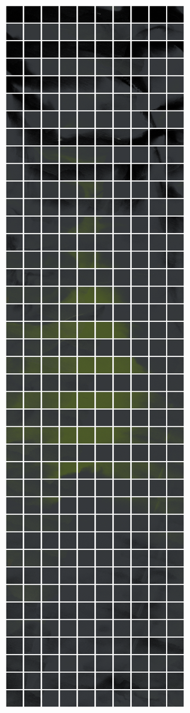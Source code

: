 <html>
<div>
<img src="https://github.com/HakkaTjakka/NL_TILE_MAP/blob/main/18/625/-1071/r.6250.-10710.png" height="44" width="44">
<img src="https://github.com/HakkaTjakka/NL_TILE_MAP/blob/main/18/625/-1071/r.6251.-10710.png" height="44" width="44">
<img src="https://github.com/HakkaTjakka/NL_TILE_MAP/blob/main/18/625/-1071/r.6252.-10710.png" height="44" width="44">
<img src="https://github.com/HakkaTjakka/NL_TILE_MAP/blob/main/18/625/-1071/r.6253.-10710.png" height="44" width="44">
<img src="https://github.com/HakkaTjakka/NL_TILE_MAP/blob/main/18/625/-1071/r.6254.-10710.png" height="44" width="44">
<img src="https://github.com/HakkaTjakka/NL_TILE_MAP/blob/main/18/625/-1071/r.6255.-10710.png" height="44" width="44">
<img src="https://github.com/HakkaTjakka/NL_TILE_MAP/blob/main/18/625/-1071/r.6256.-10710.png" height="44" width="44">
<img src="https://github.com/HakkaTjakka/NL_TILE_MAP/blob/main/18/625/-1071/r.6257.-10710.png" height="44" width="44">
<img src="https://github.com/HakkaTjakka/NL_TILE_MAP/blob/main/18/625/-1071/r.6258.-10710.png" height="44" width="44">
<img src="https://github.com/HakkaTjakka/NL_TILE_MAP/blob/main/18/625/-1071/r.6259.-10710.png" height="44" width="44">
<img src="https://github.com/HakkaTjakka/NL_TILE_MAP/blob/main/18/626/-1071/r.6260.-10710.png" height="44" width="44">
<img src="https://github.com/HakkaTjakka/NL_TILE_MAP/blob/main/18/626/-1071/r.6261.-10710.png" height="44" width="44">
<img src="https://github.com/HakkaTjakka/NL_TILE_MAP/blob/main/18/626/-1071/r.6262.-10710.png" height="44" width="44">
<img src="https://github.com/HakkaTjakka/NL_TILE_MAP/blob/main/18/626/-1071/r.6263.-10710.png" height="44" width="44">
<img src="https://github.com/HakkaTjakka/NL_TILE_MAP/blob/main/18/626/-1071/r.6264.-10710.png" height="44" width="44">
<img src="https://github.com/HakkaTjakka/NL_TILE_MAP/blob/main/18/626/-1071/r.6265.-10710.png" height="44" width="44">
<img src="https://github.com/HakkaTjakka/NL_TILE_MAP/blob/main/18/626/-1071/r.6266.-10710.png" height="44" width="44">
<img src="https://github.com/HakkaTjakka/NL_TILE_MAP/blob/main/18/626/-1071/r.6267.-10710.png" height="44" width="44">
<img src="https://github.com/HakkaTjakka/NL_TILE_MAP/blob/main/18/626/-1071/r.6268.-10710.png" height="44" width="44">
<img src="https://github.com/HakkaTjakka/NL_TILE_MAP/blob/main/18/626/-1071/r.6269.-10710.png" height="44" width="44">
<br>
<img src="https://github.com/HakkaTjakka/NL_TILE_MAP/blob/main/18/625/-1071/r.6250.-10709.png" height="44" width="44">
<img src="https://github.com/HakkaTjakka/NL_TILE_MAP/blob/main/18/625/-1071/r.6251.-10709.png" height="44" width="44">
<img src="https://github.com/HakkaTjakka/NL_TILE_MAP/blob/main/18/625/-1071/r.6252.-10709.png" height="44" width="44">
<img src="https://github.com/HakkaTjakka/NL_TILE_MAP/blob/main/18/625/-1071/r.6253.-10709.png" height="44" width="44">
<img src="https://github.com/HakkaTjakka/NL_TILE_MAP/blob/main/18/625/-1071/r.6254.-10709.png" height="44" width="44">
<img src="https://github.com/HakkaTjakka/NL_TILE_MAP/blob/main/18/625/-1071/r.6255.-10709.png" height="44" width="44">
<img src="https://github.com/HakkaTjakka/NL_TILE_MAP/blob/main/18/625/-1071/r.6256.-10709.png" height="44" width="44">
<img src="https://github.com/HakkaTjakka/NL_TILE_MAP/blob/main/18/625/-1071/r.6257.-10709.png" height="44" width="44">
<img src="https://github.com/HakkaTjakka/NL_TILE_MAP/blob/main/18/625/-1071/r.6258.-10709.png" height="44" width="44">
<img src="https://github.com/HakkaTjakka/NL_TILE_MAP/blob/main/18/625/-1071/r.6259.-10709.png" height="44" width="44">
<img src="https://github.com/HakkaTjakka/NL_TILE_MAP/blob/main/18/626/-1071/r.6260.-10709.png" height="44" width="44">
<img src="https://github.com/HakkaTjakka/NL_TILE_MAP/blob/main/18/626/-1071/r.6261.-10709.png" height="44" width="44">
<img src="https://github.com/HakkaTjakka/NL_TILE_MAP/blob/main/18/626/-1071/r.6262.-10709.png" height="44" width="44">
<img src="https://github.com/HakkaTjakka/NL_TILE_MAP/blob/main/18/626/-1071/r.6263.-10709.png" height="44" width="44">
<img src="https://github.com/HakkaTjakka/NL_TILE_MAP/blob/main/18/626/-1071/r.6264.-10709.png" height="44" width="44">
<img src="https://github.com/HakkaTjakka/NL_TILE_MAP/blob/main/18/626/-1071/r.6265.-10709.png" height="44" width="44">
<img src="https://github.com/HakkaTjakka/NL_TILE_MAP/blob/main/18/626/-1071/r.6266.-10709.png" height="44" width="44">
<img src="https://github.com/HakkaTjakka/NL_TILE_MAP/blob/main/18/626/-1071/r.6267.-10709.png" height="44" width="44">
<img src="https://github.com/HakkaTjakka/NL_TILE_MAP/blob/main/18/626/-1071/r.6268.-10709.png" height="44" width="44">
<img src="https://github.com/HakkaTjakka/NL_TILE_MAP/blob/main/18/626/-1071/r.6269.-10709.png" height="44" width="44">
<br>
<img src="https://github.com/HakkaTjakka/NL_TILE_MAP/blob/main/18/625/-1071/r.6250.-10708.png" height="44" width="44">
<img src="https://github.com/HakkaTjakka/NL_TILE_MAP/blob/main/18/625/-1071/r.6251.-10708.png" height="44" width="44">
<img src="https://github.com/HakkaTjakka/NL_TILE_MAP/blob/main/18/625/-1071/r.6252.-10708.png" height="44" width="44">
<img src="https://github.com/HakkaTjakka/NL_TILE_MAP/blob/main/18/625/-1071/r.6253.-10708.png" height="44" width="44">
<img src="https://github.com/HakkaTjakka/NL_TILE_MAP/blob/main/18/625/-1071/r.6254.-10708.png" height="44" width="44">
<img src="https://github.com/HakkaTjakka/NL_TILE_MAP/blob/main/18/625/-1071/r.6255.-10708.png" height="44" width="44">
<img src="https://github.com/HakkaTjakka/NL_TILE_MAP/blob/main/18/625/-1071/r.6256.-10708.png" height="44" width="44">
<img src="https://github.com/HakkaTjakka/NL_TILE_MAP/blob/main/18/625/-1071/r.6257.-10708.png" height="44" width="44">
<img src="https://github.com/HakkaTjakka/NL_TILE_MAP/blob/main/18/625/-1071/r.6258.-10708.png" height="44" width="44">
<img src="https://github.com/HakkaTjakka/NL_TILE_MAP/blob/main/18/625/-1071/r.6259.-10708.png" height="44" width="44">
<img src="https://github.com/HakkaTjakka/NL_TILE_MAP/blob/main/18/626/-1071/r.6260.-10708.png" height="44" width="44">
<img src="https://github.com/HakkaTjakka/NL_TILE_MAP/blob/main/18/626/-1071/r.6261.-10708.png" height="44" width="44">
<img src="https://github.com/HakkaTjakka/NL_TILE_MAP/blob/main/18/626/-1071/r.6262.-10708.png" height="44" width="44">
<img src="https://github.com/HakkaTjakka/NL_TILE_MAP/blob/main/18/626/-1071/r.6263.-10708.png" height="44" width="44">
<img src="https://github.com/HakkaTjakka/NL_TILE_MAP/blob/main/18/626/-1071/r.6264.-10708.png" height="44" width="44">
<img src="https://github.com/HakkaTjakka/NL_TILE_MAP/blob/main/18/626/-1071/r.6265.-10708.png" height="44" width="44">
<img src="https://github.com/HakkaTjakka/NL_TILE_MAP/blob/main/18/626/-1071/r.6266.-10708.png" height="44" width="44">
<img src="https://github.com/HakkaTjakka/NL_TILE_MAP/blob/main/18/626/-1071/r.6267.-10708.png" height="44" width="44">
<img src="https://github.com/HakkaTjakka/NL_TILE_MAP/blob/main/18/626/-1071/r.6268.-10708.png" height="44" width="44">
<img src="https://github.com/HakkaTjakka/NL_TILE_MAP/blob/main/18/626/-1071/r.6269.-10708.png" height="44" width="44">
<br>
<img src="https://github.com/HakkaTjakka/NL_TILE_MAP/blob/main/18/625/-1071/r.6250.-10707.png" height="44" width="44">
<img src="https://github.com/HakkaTjakka/NL_TILE_MAP/blob/main/18/625/-1071/r.6251.-10707.png" height="44" width="44">
<img src="https://github.com/HakkaTjakka/NL_TILE_MAP/blob/main/18/625/-1071/r.6252.-10707.png" height="44" width="44">
<img src="https://github.com/HakkaTjakka/NL_TILE_MAP/blob/main/18/625/-1071/r.6253.-10707.png" height="44" width="44">
<img src="https://github.com/HakkaTjakka/NL_TILE_MAP/blob/main/18/625/-1071/r.6254.-10707.png" height="44" width="44">
<img src="https://github.com/HakkaTjakka/NL_TILE_MAP/blob/main/18/625/-1071/r.6255.-10707.png" height="44" width="44">
<img src="https://github.com/HakkaTjakka/NL_TILE_MAP/blob/main/18/625/-1071/r.6256.-10707.png" height="44" width="44">
<img src="https://github.com/HakkaTjakka/NL_TILE_MAP/blob/main/18/625/-1071/r.6257.-10707.png" height="44" width="44">
<img src="https://github.com/HakkaTjakka/NL_TILE_MAP/blob/main/18/625/-1071/r.6258.-10707.png" height="44" width="44">
<img src="https://github.com/HakkaTjakka/NL_TILE_MAP/blob/main/18/625/-1071/r.6259.-10707.png" height="44" width="44">
<img src="https://github.com/HakkaTjakka/NL_TILE_MAP/blob/main/18/626/-1071/r.6260.-10707.png" height="44" width="44">
<img src="https://github.com/HakkaTjakka/NL_TILE_MAP/blob/main/18/626/-1071/r.6261.-10707.png" height="44" width="44">
<img src="https://github.com/HakkaTjakka/NL_TILE_MAP/blob/main/18/626/-1071/r.6262.-10707.png" height="44" width="44">
<img src="https://github.com/HakkaTjakka/NL_TILE_MAP/blob/main/18/626/-1071/r.6263.-10707.png" height="44" width="44">
<img src="https://github.com/HakkaTjakka/NL_TILE_MAP/blob/main/18/626/-1071/r.6264.-10707.png" height="44" width="44">
<img src="https://github.com/HakkaTjakka/NL_TILE_MAP/blob/main/18/626/-1071/r.6265.-10707.png" height="44" width="44">
<img src="https://github.com/HakkaTjakka/NL_TILE_MAP/blob/main/18/626/-1071/r.6266.-10707.png" height="44" width="44">
<img src="https://github.com/HakkaTjakka/NL_TILE_MAP/blob/main/18/626/-1071/r.6267.-10707.png" height="44" width="44">
<img src="https://github.com/HakkaTjakka/NL_TILE_MAP/blob/main/18/626/-1071/r.6268.-10707.png" height="44" width="44">
<img src="https://github.com/HakkaTjakka/NL_TILE_MAP/blob/main/18/626/-1071/r.6269.-10707.png" height="44" width="44">
<br>
<img src="https://github.com/HakkaTjakka/NL_TILE_MAP/blob/main/18/625/-1071/r.6250.-10706.png" height="44" width="44">
<img src="https://github.com/HakkaTjakka/NL_TILE_MAP/blob/main/18/625/-1071/r.6251.-10706.png" height="44" width="44">
<img src="https://github.com/HakkaTjakka/NL_TILE_MAP/blob/main/18/625/-1071/r.6252.-10706.png" height="44" width="44">
<img src="https://github.com/HakkaTjakka/NL_TILE_MAP/blob/main/18/625/-1071/r.6253.-10706.png" height="44" width="44">
<img src="https://github.com/HakkaTjakka/NL_TILE_MAP/blob/main/18/625/-1071/r.6254.-10706.png" height="44" width="44">
<img src="https://github.com/HakkaTjakka/NL_TILE_MAP/blob/main/18/625/-1071/r.6255.-10706.png" height="44" width="44">
<img src="https://github.com/HakkaTjakka/NL_TILE_MAP/blob/main/18/625/-1071/r.6256.-10706.png" height="44" width="44">
<img src="https://github.com/HakkaTjakka/NL_TILE_MAP/blob/main/18/625/-1071/r.6257.-10706.png" height="44" width="44">
<img src="https://github.com/HakkaTjakka/NL_TILE_MAP/blob/main/18/625/-1071/r.6258.-10706.png" height="44" width="44">
<img src="https://github.com/HakkaTjakka/NL_TILE_MAP/blob/main/18/625/-1071/r.6259.-10706.png" height="44" width="44">
<img src="https://github.com/HakkaTjakka/NL_TILE_MAP/blob/main/18/626/-1071/r.6260.-10706.png" height="44" width="44">
<img src="https://github.com/HakkaTjakka/NL_TILE_MAP/blob/main/18/626/-1071/r.6261.-10706.png" height="44" width="44">
<img src="https://github.com/HakkaTjakka/NL_TILE_MAP/blob/main/18/626/-1071/r.6262.-10706.png" height="44" width="44">
<img src="https://github.com/HakkaTjakka/NL_TILE_MAP/blob/main/18/626/-1071/r.6263.-10706.png" height="44" width="44">
<img src="https://github.com/HakkaTjakka/NL_TILE_MAP/blob/main/18/626/-1071/r.6264.-10706.png" height="44" width="44">
<img src="https://github.com/HakkaTjakka/NL_TILE_MAP/blob/main/18/626/-1071/r.6265.-10706.png" height="44" width="44">
<img src="https://github.com/HakkaTjakka/NL_TILE_MAP/blob/main/18/626/-1071/r.6266.-10706.png" height="44" width="44">
<img src="https://github.com/HakkaTjakka/NL_TILE_MAP/blob/main/18/626/-1071/r.6267.-10706.png" height="44" width="44">
<img src="https://github.com/HakkaTjakka/NL_TILE_MAP/blob/main/18/626/-1071/r.6268.-10706.png" height="44" width="44">
<img src="https://github.com/HakkaTjakka/NL_TILE_MAP/blob/main/18/626/-1071/r.6269.-10706.png" height="44" width="44">
<br>
<img src="https://github.com/HakkaTjakka/NL_TILE_MAP/blob/main/18/625/-1071/r.6250.-10705.png" height="44" width="44">
<img src="https://github.com/HakkaTjakka/NL_TILE_MAP/blob/main/18/625/-1071/r.6251.-10705.png" height="44" width="44">
<img src="https://github.com/HakkaTjakka/NL_TILE_MAP/blob/main/18/625/-1071/r.6252.-10705.png" height="44" width="44">
<img src="https://github.com/HakkaTjakka/NL_TILE_MAP/blob/main/18/625/-1071/r.6253.-10705.png" height="44" width="44">
<img src="https://github.com/HakkaTjakka/NL_TILE_MAP/blob/main/18/625/-1071/r.6254.-10705.png" height="44" width="44">
<img src="https://github.com/HakkaTjakka/NL_TILE_MAP/blob/main/18/625/-1071/r.6255.-10705.png" height="44" width="44">
<img src="https://github.com/HakkaTjakka/NL_TILE_MAP/blob/main/18/625/-1071/r.6256.-10705.png" height="44" width="44">
<img src="https://github.com/HakkaTjakka/NL_TILE_MAP/blob/main/18/625/-1071/r.6257.-10705.png" height="44" width="44">
<img src="https://github.com/HakkaTjakka/NL_TILE_MAP/blob/main/18/625/-1071/r.6258.-10705.png" height="44" width="44">
<img src="https://github.com/HakkaTjakka/NL_TILE_MAP/blob/main/18/625/-1071/r.6259.-10705.png" height="44" width="44">
<img src="https://github.com/HakkaTjakka/NL_TILE_MAP/blob/main/18/626/-1071/r.6260.-10705.png" height="44" width="44">
<img src="https://github.com/HakkaTjakka/NL_TILE_MAP/blob/main/18/626/-1071/r.6261.-10705.png" height="44" width="44">
<img src="https://github.com/HakkaTjakka/NL_TILE_MAP/blob/main/18/626/-1071/r.6262.-10705.png" height="44" width="44">
<img src="https://github.com/HakkaTjakka/NL_TILE_MAP/blob/main/18/626/-1071/r.6263.-10705.png" height="44" width="44">
<img src="https://github.com/HakkaTjakka/NL_TILE_MAP/blob/main/18/626/-1071/r.6264.-10705.png" height="44" width="44">
<img src="https://github.com/HakkaTjakka/NL_TILE_MAP/blob/main/18/626/-1071/r.6265.-10705.png" height="44" width="44">
<img src="https://github.com/HakkaTjakka/NL_TILE_MAP/blob/main/18/626/-1071/r.6266.-10705.png" height="44" width="44">
<img src="https://github.com/HakkaTjakka/NL_TILE_MAP/blob/main/18/626/-1071/r.6267.-10705.png" height="44" width="44">
<img src="https://github.com/HakkaTjakka/NL_TILE_MAP/blob/main/18/626/-1071/r.6268.-10705.png" height="44" width="44">
<img src="https://github.com/HakkaTjakka/NL_TILE_MAP/blob/main/18/626/-1071/r.6269.-10705.png" height="44" width="44">
<br>
<img src="https://github.com/HakkaTjakka/NL_TILE_MAP/blob/main/18/625/-1071/r.6250.-10704.png" height="44" width="44">
<img src="https://github.com/HakkaTjakka/NL_TILE_MAP/blob/main/18/625/-1071/r.6251.-10704.png" height="44" width="44">
<img src="https://github.com/HakkaTjakka/NL_TILE_MAP/blob/main/18/625/-1071/r.6252.-10704.png" height="44" width="44">
<img src="https://github.com/HakkaTjakka/NL_TILE_MAP/blob/main/18/625/-1071/r.6253.-10704.png" height="44" width="44">
<img src="https://github.com/HakkaTjakka/NL_TILE_MAP/blob/main/18/625/-1071/r.6254.-10704.png" height="44" width="44">
<img src="https://github.com/HakkaTjakka/NL_TILE_MAP/blob/main/18/625/-1071/r.6255.-10704.png" height="44" width="44">
<img src="https://github.com/HakkaTjakka/NL_TILE_MAP/blob/main/18/625/-1071/r.6256.-10704.png" height="44" width="44">
<img src="https://github.com/HakkaTjakka/NL_TILE_MAP/blob/main/18/625/-1071/r.6257.-10704.png" height="44" width="44">
<img src="https://github.com/HakkaTjakka/NL_TILE_MAP/blob/main/18/625/-1071/r.6258.-10704.png" height="44" width="44">
<img src="https://github.com/HakkaTjakka/NL_TILE_MAP/blob/main/18/625/-1071/r.6259.-10704.png" height="44" width="44">
<img src="https://github.com/HakkaTjakka/NL_TILE_MAP/blob/main/18/626/-1071/r.6260.-10704.png" height="44" width="44">
<img src="https://github.com/HakkaTjakka/NL_TILE_MAP/blob/main/18/626/-1071/r.6261.-10704.png" height="44" width="44">
<img src="https://github.com/HakkaTjakka/NL_TILE_MAP/blob/main/18/626/-1071/r.6262.-10704.png" height="44" width="44">
<img src="https://github.com/HakkaTjakka/NL_TILE_MAP/blob/main/18/626/-1071/r.6263.-10704.png" height="44" width="44">
<img src="https://github.com/HakkaTjakka/NL_TILE_MAP/blob/main/18/626/-1071/r.6264.-10704.png" height="44" width="44">
<img src="https://github.com/HakkaTjakka/NL_TILE_MAP/blob/main/18/626/-1071/r.6265.-10704.png" height="44" width="44">
<img src="https://github.com/HakkaTjakka/NL_TILE_MAP/blob/main/18/626/-1071/r.6266.-10704.png" height="44" width="44">
<img src="https://github.com/HakkaTjakka/NL_TILE_MAP/blob/main/18/626/-1071/r.6267.-10704.png" height="44" width="44">
<img src="https://github.com/HakkaTjakka/NL_TILE_MAP/blob/main/18/626/-1071/r.6268.-10704.png" height="44" width="44">
<img src="https://github.com/HakkaTjakka/NL_TILE_MAP/blob/main/18/626/-1071/r.6269.-10704.png" height="44" width="44">
<br>
<img src="https://github.com/HakkaTjakka/NL_TILE_MAP/blob/main/18/625/-1071/r.6250.-10703.png" height="44" width="44">
<img src="https://github.com/HakkaTjakka/NL_TILE_MAP/blob/main/18/625/-1071/r.6251.-10703.png" height="44" width="44">
<img src="https://github.com/HakkaTjakka/NL_TILE_MAP/blob/main/18/625/-1071/r.6252.-10703.png" height="44" width="44">
<img src="https://github.com/HakkaTjakka/NL_TILE_MAP/blob/main/18/625/-1071/r.6253.-10703.png" height="44" width="44">
<img src="https://github.com/HakkaTjakka/NL_TILE_MAP/blob/main/18/625/-1071/r.6254.-10703.png" height="44" width="44">
<img src="https://github.com/HakkaTjakka/NL_TILE_MAP/blob/main/18/625/-1071/r.6255.-10703.png" height="44" width="44">
<img src="https://github.com/HakkaTjakka/NL_TILE_MAP/blob/main/18/625/-1071/r.6256.-10703.png" height="44" width="44">
<img src="https://github.com/HakkaTjakka/NL_TILE_MAP/blob/main/18/625/-1071/r.6257.-10703.png" height="44" width="44">
<img src="https://github.com/HakkaTjakka/NL_TILE_MAP/blob/main/18/625/-1071/r.6258.-10703.png" height="44" width="44">
<img src="https://github.com/HakkaTjakka/NL_TILE_MAP/blob/main/18/625/-1071/r.6259.-10703.png" height="44" width="44">
<img src="https://github.com/HakkaTjakka/NL_TILE_MAP/blob/main/18/626/-1071/r.6260.-10703.png" height="44" width="44">
<img src="https://github.com/HakkaTjakka/NL_TILE_MAP/blob/main/18/626/-1071/r.6261.-10703.png" height="44" width="44">
<img src="https://github.com/HakkaTjakka/NL_TILE_MAP/blob/main/18/626/-1071/r.6262.-10703.png" height="44" width="44">
<img src="https://github.com/HakkaTjakka/NL_TILE_MAP/blob/main/18/626/-1071/r.6263.-10703.png" height="44" width="44">
<img src="https://github.com/HakkaTjakka/NL_TILE_MAP/blob/main/18/626/-1071/r.6264.-10703.png" height="44" width="44">
<img src="https://github.com/HakkaTjakka/NL_TILE_MAP/blob/main/18/626/-1071/r.6265.-10703.png" height="44" width="44">
<img src="https://github.com/HakkaTjakka/NL_TILE_MAP/blob/main/18/626/-1071/r.6266.-10703.png" height="44" width="44">
<img src="https://github.com/HakkaTjakka/NL_TILE_MAP/blob/main/18/626/-1071/r.6267.-10703.png" height="44" width="44">
<img src="https://github.com/HakkaTjakka/NL_TILE_MAP/blob/main/18/626/-1071/r.6268.-10703.png" height="44" width="44">
<img src="https://github.com/HakkaTjakka/NL_TILE_MAP/blob/main/18/626/-1071/r.6269.-10703.png" height="44" width="44">
<br>
<img src="https://github.com/HakkaTjakka/NL_TILE_MAP/blob/main/18/625/-1071/r.6250.-10702.png" height="44" width="44">
<img src="https://github.com/HakkaTjakka/NL_TILE_MAP/blob/main/18/625/-1071/r.6251.-10702.png" height="44" width="44">
<img src="https://github.com/HakkaTjakka/NL_TILE_MAP/blob/main/18/625/-1071/r.6252.-10702.png" height="44" width="44">
<img src="https://github.com/HakkaTjakka/NL_TILE_MAP/blob/main/18/625/-1071/r.6253.-10702.png" height="44" width="44">
<img src="https://github.com/HakkaTjakka/NL_TILE_MAP/blob/main/18/625/-1071/r.6254.-10702.png" height="44" width="44">
<img src="https://github.com/HakkaTjakka/NL_TILE_MAP/blob/main/18/625/-1071/r.6255.-10702.png" height="44" width="44">
<img src="https://github.com/HakkaTjakka/NL_TILE_MAP/blob/main/18/625/-1071/r.6256.-10702.png" height="44" width="44">
<img src="https://github.com/HakkaTjakka/NL_TILE_MAP/blob/main/18/625/-1071/r.6257.-10702.png" height="44" width="44">
<img src="https://github.com/HakkaTjakka/NL_TILE_MAP/blob/main/18/625/-1071/r.6258.-10702.png" height="44" width="44">
<img src="https://github.com/HakkaTjakka/NL_TILE_MAP/blob/main/18/625/-1071/r.6259.-10702.png" height="44" width="44">
<img src="https://github.com/HakkaTjakka/NL_TILE_MAP/blob/main/18/626/-1071/r.6260.-10702.png" height="44" width="44">
<img src="https://github.com/HakkaTjakka/NL_TILE_MAP/blob/main/18/626/-1071/r.6261.-10702.png" height="44" width="44">
<img src="https://github.com/HakkaTjakka/NL_TILE_MAP/blob/main/18/626/-1071/r.6262.-10702.png" height="44" width="44">
<img src="https://github.com/HakkaTjakka/NL_TILE_MAP/blob/main/18/626/-1071/r.6263.-10702.png" height="44" width="44">
<img src="https://github.com/HakkaTjakka/NL_TILE_MAP/blob/main/18/626/-1071/r.6264.-10702.png" height="44" width="44">
<img src="https://github.com/HakkaTjakka/NL_TILE_MAP/blob/main/18/626/-1071/r.6265.-10702.png" height="44" width="44">
<img src="https://github.com/HakkaTjakka/NL_TILE_MAP/blob/main/18/626/-1071/r.6266.-10702.png" height="44" width="44">
<img src="https://github.com/HakkaTjakka/NL_TILE_MAP/blob/main/18/626/-1071/r.6267.-10702.png" height="44" width="44">
<img src="https://github.com/HakkaTjakka/NL_TILE_MAP/blob/main/18/626/-1071/r.6268.-10702.png" height="44" width="44">
<img src="https://github.com/HakkaTjakka/NL_TILE_MAP/blob/main/18/626/-1071/r.6269.-10702.png" height="44" width="44">
<br>
<img src="https://github.com/HakkaTjakka/NL_TILE_MAP/blob/main/18/625/-1071/r.6250.-10701.png" height="44" width="44">
<img src="https://github.com/HakkaTjakka/NL_TILE_MAP/blob/main/18/625/-1071/r.6251.-10701.png" height="44" width="44">
<img src="https://github.com/HakkaTjakka/NL_TILE_MAP/blob/main/18/625/-1071/r.6252.-10701.png" height="44" width="44">
<img src="https://github.com/HakkaTjakka/NL_TILE_MAP/blob/main/18/625/-1071/r.6253.-10701.png" height="44" width="44">
<img src="https://github.com/HakkaTjakka/NL_TILE_MAP/blob/main/18/625/-1071/r.6254.-10701.png" height="44" width="44">
<img src="https://github.com/HakkaTjakka/NL_TILE_MAP/blob/main/18/625/-1071/r.6255.-10701.png" height="44" width="44">
<img src="https://github.com/HakkaTjakka/NL_TILE_MAP/blob/main/18/625/-1071/r.6256.-10701.png" height="44" width="44">
<img src="https://github.com/HakkaTjakka/NL_TILE_MAP/blob/main/18/625/-1071/r.6257.-10701.png" height="44" width="44">
<img src="https://github.com/HakkaTjakka/NL_TILE_MAP/blob/main/18/625/-1071/r.6258.-10701.png" height="44" width="44">
<img src="https://github.com/HakkaTjakka/NL_TILE_MAP/blob/main/18/625/-1071/r.6259.-10701.png" height="44" width="44">
<img src="https://github.com/HakkaTjakka/NL_TILE_MAP/blob/main/18/626/-1071/r.6260.-10701.png" height="44" width="44">
<img src="https://github.com/HakkaTjakka/NL_TILE_MAP/blob/main/18/626/-1071/r.6261.-10701.png" height="44" width="44">
<img src="https://github.com/HakkaTjakka/NL_TILE_MAP/blob/main/18/626/-1071/r.6262.-10701.png" height="44" width="44">
<img src="https://github.com/HakkaTjakka/NL_TILE_MAP/blob/main/18/626/-1071/r.6263.-10701.png" height="44" width="44">
<img src="https://github.com/HakkaTjakka/NL_TILE_MAP/blob/main/18/626/-1071/r.6264.-10701.png" height="44" width="44">
<img src="https://github.com/HakkaTjakka/NL_TILE_MAP/blob/main/18/626/-1071/r.6265.-10701.png" height="44" width="44">
<img src="https://github.com/HakkaTjakka/NL_TILE_MAP/blob/main/18/626/-1071/r.6266.-10701.png" height="44" width="44">
<img src="https://github.com/HakkaTjakka/NL_TILE_MAP/blob/main/18/626/-1071/r.6267.-10701.png" height="44" width="44">
<img src="https://github.com/HakkaTjakka/NL_TILE_MAP/blob/main/18/626/-1071/r.6268.-10701.png" height="44" width="44">
<img src="https://github.com/HakkaTjakka/NL_TILE_MAP/blob/main/18/626/-1071/r.6269.-10701.png" height="44" width="44">
<br>
<img src="https://github.com/HakkaTjakka/NL_TILE_MAP/blob/main/18/625/-1070/r.6250.-10700.png" height="44" width="44">
<img src="https://github.com/HakkaTjakka/NL_TILE_MAP/blob/main/18/625/-1070/r.6251.-10700.png" height="44" width="44">
<img src="https://github.com/HakkaTjakka/NL_TILE_MAP/blob/main/18/625/-1070/r.6252.-10700.png" height="44" width="44">
<img src="https://github.com/HakkaTjakka/NL_TILE_MAP/blob/main/18/625/-1070/r.6253.-10700.png" height="44" width="44">
<img src="https://github.com/HakkaTjakka/NL_TILE_MAP/blob/main/18/625/-1070/r.6254.-10700.png" height="44" width="44">
<img src="https://github.com/HakkaTjakka/NL_TILE_MAP/blob/main/18/625/-1070/r.6255.-10700.png" height="44" width="44">
<img src="https://github.com/HakkaTjakka/NL_TILE_MAP/blob/main/18/625/-1070/r.6256.-10700.png" height="44" width="44">
<img src="https://github.com/HakkaTjakka/NL_TILE_MAP/blob/main/18/625/-1070/r.6257.-10700.png" height="44" width="44">
<img src="https://github.com/HakkaTjakka/NL_TILE_MAP/blob/main/18/625/-1070/r.6258.-10700.png" height="44" width="44">
<img src="https://github.com/HakkaTjakka/NL_TILE_MAP/blob/main/18/625/-1070/r.6259.-10700.png" height="44" width="44">
<img src="https://github.com/HakkaTjakka/NL_TILE_MAP/blob/main/18/626/-1070/r.6260.-10700.png" height="44" width="44">
<img src="https://github.com/HakkaTjakka/NL_TILE_MAP/blob/main/18/626/-1070/r.6261.-10700.png" height="44" width="44">
<img src="https://github.com/HakkaTjakka/NL_TILE_MAP/blob/main/18/626/-1070/r.6262.-10700.png" height="44" width="44">
<img src="https://github.com/HakkaTjakka/NL_TILE_MAP/blob/main/18/626/-1070/r.6263.-10700.png" height="44" width="44">
<img src="https://github.com/HakkaTjakka/NL_TILE_MAP/blob/main/18/626/-1070/r.6264.-10700.png" height="44" width="44">
<img src="https://github.com/HakkaTjakka/NL_TILE_MAP/blob/main/18/626/-1070/r.6265.-10700.png" height="44" width="44">
<img src="https://github.com/HakkaTjakka/NL_TILE_MAP/blob/main/18/626/-1070/r.6266.-10700.png" height="44" width="44">
<img src="https://github.com/HakkaTjakka/NL_TILE_MAP/blob/main/18/626/-1070/r.6267.-10700.png" height="44" width="44">
<img src="https://github.com/HakkaTjakka/NL_TILE_MAP/blob/main/18/626/-1070/r.6268.-10700.png" height="44" width="44">
<img src="https://github.com/HakkaTjakka/NL_TILE_MAP/blob/main/18/626/-1070/r.6269.-10700.png" height="44" width="44">
<br>
<img src="https://github.com/HakkaTjakka/NL_TILE_MAP/blob/main/18/625/-1070/r.6250.-10699.png" height="44" width="44">
<img src="https://github.com/HakkaTjakka/NL_TILE_MAP/blob/main/18/625/-1070/r.6251.-10699.png" height="44" width="44">
<img src="https://github.com/HakkaTjakka/NL_TILE_MAP/blob/main/18/625/-1070/r.6252.-10699.png" height="44" width="44">
<img src="https://github.com/HakkaTjakka/NL_TILE_MAP/blob/main/18/625/-1070/r.6253.-10699.png" height="44" width="44">
<img src="https://github.com/HakkaTjakka/NL_TILE_MAP/blob/main/18/625/-1070/r.6254.-10699.png" height="44" width="44">
<img src="https://github.com/HakkaTjakka/NL_TILE_MAP/blob/main/18/625/-1070/r.6255.-10699.png" height="44" width="44">
<img src="https://github.com/HakkaTjakka/NL_TILE_MAP/blob/main/18/625/-1070/r.6256.-10699.png" height="44" width="44">
<img src="https://github.com/HakkaTjakka/NL_TILE_MAP/blob/main/18/625/-1070/r.6257.-10699.png" height="44" width="44">
<img src="https://github.com/HakkaTjakka/NL_TILE_MAP/blob/main/18/625/-1070/r.6258.-10699.png" height="44" width="44">
<img src="https://github.com/HakkaTjakka/NL_TILE_MAP/blob/main/18/625/-1070/r.6259.-10699.png" height="44" width="44">
<img src="https://github.com/HakkaTjakka/NL_TILE_MAP/blob/main/18/626/-1070/r.6260.-10699.png" height="44" width="44">
<img src="https://github.com/HakkaTjakka/NL_TILE_MAP/blob/main/18/626/-1070/r.6261.-10699.png" height="44" width="44">
<img src="https://github.com/HakkaTjakka/NL_TILE_MAP/blob/main/18/626/-1070/r.6262.-10699.png" height="44" width="44">
<img src="https://github.com/HakkaTjakka/NL_TILE_MAP/blob/main/18/626/-1070/r.6263.-10699.png" height="44" width="44">
<img src="https://github.com/HakkaTjakka/NL_TILE_MAP/blob/main/18/626/-1070/r.6264.-10699.png" height="44" width="44">
<img src="https://github.com/HakkaTjakka/NL_TILE_MAP/blob/main/18/626/-1070/r.6265.-10699.png" height="44" width="44">
<img src="https://github.com/HakkaTjakka/NL_TILE_MAP/blob/main/18/626/-1070/r.6266.-10699.png" height="44" width="44">
<img src="https://github.com/HakkaTjakka/NL_TILE_MAP/blob/main/18/626/-1070/r.6267.-10699.png" height="44" width="44">
<img src="https://github.com/HakkaTjakka/NL_TILE_MAP/blob/main/18/626/-1070/r.6268.-10699.png" height="44" width="44">
<img src="https://github.com/HakkaTjakka/NL_TILE_MAP/blob/main/18/626/-1070/r.6269.-10699.png" height="44" width="44">
<br>
<img src="https://github.com/HakkaTjakka/NL_TILE_MAP/blob/main/18/625/-1070/r.6250.-10698.png" height="44" width="44">
<img src="https://github.com/HakkaTjakka/NL_TILE_MAP/blob/main/18/625/-1070/r.6251.-10698.png" height="44" width="44">
<img src="https://github.com/HakkaTjakka/NL_TILE_MAP/blob/main/18/625/-1070/r.6252.-10698.png" height="44" width="44">
<img src="https://github.com/HakkaTjakka/NL_TILE_MAP/blob/main/18/625/-1070/r.6253.-10698.png" height="44" width="44">
<img src="https://github.com/HakkaTjakka/NL_TILE_MAP/blob/main/18/625/-1070/r.6254.-10698.png" height="44" width="44">
<img src="https://github.com/HakkaTjakka/NL_TILE_MAP/blob/main/18/625/-1070/r.6255.-10698.png" height="44" width="44">
<img src="https://github.com/HakkaTjakka/NL_TILE_MAP/blob/main/18/625/-1070/r.6256.-10698.png" height="44" width="44">
<img src="https://github.com/HakkaTjakka/NL_TILE_MAP/blob/main/18/625/-1070/r.6257.-10698.png" height="44" width="44">
<img src="https://github.com/HakkaTjakka/NL_TILE_MAP/blob/main/18/625/-1070/r.6258.-10698.png" height="44" width="44">
<img src="https://github.com/HakkaTjakka/NL_TILE_MAP/blob/main/18/625/-1070/r.6259.-10698.png" height="44" width="44">
<img src="https://github.com/HakkaTjakka/NL_TILE_MAP/blob/main/18/626/-1070/r.6260.-10698.png" height="44" width="44">
<img src="https://github.com/HakkaTjakka/NL_TILE_MAP/blob/main/18/626/-1070/r.6261.-10698.png" height="44" width="44">
<img src="https://github.com/HakkaTjakka/NL_TILE_MAP/blob/main/18/626/-1070/r.6262.-10698.png" height="44" width="44">
<img src="https://github.com/HakkaTjakka/NL_TILE_MAP/blob/main/18/626/-1070/r.6263.-10698.png" height="44" width="44">
<img src="https://github.com/HakkaTjakka/NL_TILE_MAP/blob/main/18/626/-1070/r.6264.-10698.png" height="44" width="44">
<img src="https://github.com/HakkaTjakka/NL_TILE_MAP/blob/main/18/626/-1070/r.6265.-10698.png" height="44" width="44">
<img src="https://github.com/HakkaTjakka/NL_TILE_MAP/blob/main/18/626/-1070/r.6266.-10698.png" height="44" width="44">
<img src="https://github.com/HakkaTjakka/NL_TILE_MAP/blob/main/18/626/-1070/r.6267.-10698.png" height="44" width="44">
<img src="https://github.com/HakkaTjakka/NL_TILE_MAP/blob/main/18/626/-1070/r.6268.-10698.png" height="44" width="44">
<img src="https://github.com/HakkaTjakka/NL_TILE_MAP/blob/main/18/626/-1070/r.6269.-10698.png" height="44" width="44">
<br>
<img src="https://github.com/HakkaTjakka/NL_TILE_MAP/blob/main/18/625/-1070/r.6250.-10697.png" height="44" width="44">
<img src="https://github.com/HakkaTjakka/NL_TILE_MAP/blob/main/18/625/-1070/r.6251.-10697.png" height="44" width="44">
<img src="https://github.com/HakkaTjakka/NL_TILE_MAP/blob/main/18/625/-1070/r.6252.-10697.png" height="44" width="44">
<img src="https://github.com/HakkaTjakka/NL_TILE_MAP/blob/main/18/625/-1070/r.6253.-10697.png" height="44" width="44">
<img src="https://github.com/HakkaTjakka/NL_TILE_MAP/blob/main/18/625/-1070/r.6254.-10697.png" height="44" width="44">
<img src="https://github.com/HakkaTjakka/NL_TILE_MAP/blob/main/18/625/-1070/r.6255.-10697.png" height="44" width="44">
<img src="https://github.com/HakkaTjakka/NL_TILE_MAP/blob/main/18/625/-1070/r.6256.-10697.png" height="44" width="44">
<img src="https://github.com/HakkaTjakka/NL_TILE_MAP/blob/main/18/625/-1070/r.6257.-10697.png" height="44" width="44">
<img src="https://github.com/HakkaTjakka/NL_TILE_MAP/blob/main/18/625/-1070/r.6258.-10697.png" height="44" width="44">
<img src="https://github.com/HakkaTjakka/NL_TILE_MAP/blob/main/18/625/-1070/r.6259.-10697.png" height="44" width="44">
<img src="https://github.com/HakkaTjakka/NL_TILE_MAP/blob/main/18/626/-1070/r.6260.-10697.png" height="44" width="44">
<img src="https://github.com/HakkaTjakka/NL_TILE_MAP/blob/main/18/626/-1070/r.6261.-10697.png" height="44" width="44">
<img src="https://github.com/HakkaTjakka/NL_TILE_MAP/blob/main/18/626/-1070/r.6262.-10697.png" height="44" width="44">
<img src="https://github.com/HakkaTjakka/NL_TILE_MAP/blob/main/18/626/-1070/r.6263.-10697.png" height="44" width="44">
<img src="https://github.com/HakkaTjakka/NL_TILE_MAP/blob/main/18/626/-1070/r.6264.-10697.png" height="44" width="44">
<img src="https://github.com/HakkaTjakka/NL_TILE_MAP/blob/main/18/626/-1070/r.6265.-10697.png" height="44" width="44">
<img src="https://github.com/HakkaTjakka/NL_TILE_MAP/blob/main/18/626/-1070/r.6266.-10697.png" height="44" width="44">
<img src="https://github.com/HakkaTjakka/NL_TILE_MAP/blob/main/18/626/-1070/r.6267.-10697.png" height="44" width="44">
<img src="https://github.com/HakkaTjakka/NL_TILE_MAP/blob/main/18/626/-1070/r.6268.-10697.png" height="44" width="44">
<img src="https://github.com/HakkaTjakka/NL_TILE_MAP/blob/main/18/626/-1070/r.6269.-10697.png" height="44" width="44">
<br>
<img src="https://github.com/HakkaTjakka/NL_TILE_MAP/blob/main/18/625/-1070/r.6250.-10696.png" height="44" width="44">
<img src="https://github.com/HakkaTjakka/NL_TILE_MAP/blob/main/18/625/-1070/r.6251.-10696.png" height="44" width="44">
<img src="https://github.com/HakkaTjakka/NL_TILE_MAP/blob/main/18/625/-1070/r.6252.-10696.png" height="44" width="44">
<img src="https://github.com/HakkaTjakka/NL_TILE_MAP/blob/main/18/625/-1070/r.6253.-10696.png" height="44" width="44">
<img src="https://github.com/HakkaTjakka/NL_TILE_MAP/blob/main/18/625/-1070/r.6254.-10696.png" height="44" width="44">
<img src="https://github.com/HakkaTjakka/NL_TILE_MAP/blob/main/18/625/-1070/r.6255.-10696.png" height="44" width="44">
<img src="https://github.com/HakkaTjakka/NL_TILE_MAP/blob/main/18/625/-1070/r.6256.-10696.png" height="44" width="44">
<img src="https://github.com/HakkaTjakka/NL_TILE_MAP/blob/main/18/625/-1070/r.6257.-10696.png" height="44" width="44">
<img src="https://github.com/HakkaTjakka/NL_TILE_MAP/blob/main/18/625/-1070/r.6258.-10696.png" height="44" width="44">
<img src="https://github.com/HakkaTjakka/NL_TILE_MAP/blob/main/18/625/-1070/r.6259.-10696.png" height="44" width="44">
<img src="https://github.com/HakkaTjakka/NL_TILE_MAP/blob/main/18/626/-1070/r.6260.-10696.png" height="44" width="44">
<img src="https://github.com/HakkaTjakka/NL_TILE_MAP/blob/main/18/626/-1070/r.6261.-10696.png" height="44" width="44">
<img src="https://github.com/HakkaTjakka/NL_TILE_MAP/blob/main/18/626/-1070/r.6262.-10696.png" height="44" width="44">
<img src="https://github.com/HakkaTjakka/NL_TILE_MAP/blob/main/18/626/-1070/r.6263.-10696.png" height="44" width="44">
<img src="https://github.com/HakkaTjakka/NL_TILE_MAP/blob/main/18/626/-1070/r.6264.-10696.png" height="44" width="44">
<img src="https://github.com/HakkaTjakka/NL_TILE_MAP/blob/main/18/626/-1070/r.6265.-10696.png" height="44" width="44">
<img src="https://github.com/HakkaTjakka/NL_TILE_MAP/blob/main/18/626/-1070/r.6266.-10696.png" height="44" width="44">
<img src="https://github.com/HakkaTjakka/NL_TILE_MAP/blob/main/18/626/-1070/r.6267.-10696.png" height="44" width="44">
<img src="https://github.com/HakkaTjakka/NL_TILE_MAP/blob/main/18/626/-1070/r.6268.-10696.png" height="44" width="44">
<img src="https://github.com/HakkaTjakka/NL_TILE_MAP/blob/main/18/626/-1070/r.6269.-10696.png" height="44" width="44">
<br>
<img src="https://github.com/HakkaTjakka/NL_TILE_MAP/blob/main/18/625/-1070/r.6250.-10695.png" height="44" width="44">
<img src="https://github.com/HakkaTjakka/NL_TILE_MAP/blob/main/18/625/-1070/r.6251.-10695.png" height="44" width="44">
<img src="https://github.com/HakkaTjakka/NL_TILE_MAP/blob/main/18/625/-1070/r.6252.-10695.png" height="44" width="44">
<img src="https://github.com/HakkaTjakka/NL_TILE_MAP/blob/main/18/625/-1070/r.6253.-10695.png" height="44" width="44">
<img src="https://github.com/HakkaTjakka/NL_TILE_MAP/blob/main/18/625/-1070/r.6254.-10695.png" height="44" width="44">
<img src="https://github.com/HakkaTjakka/NL_TILE_MAP/blob/main/18/625/-1070/r.6255.-10695.png" height="44" width="44">
<img src="https://github.com/HakkaTjakka/NL_TILE_MAP/blob/main/18/625/-1070/r.6256.-10695.png" height="44" width="44">
<img src="https://github.com/HakkaTjakka/NL_TILE_MAP/blob/main/18/625/-1070/r.6257.-10695.png" height="44" width="44">
<img src="https://github.com/HakkaTjakka/NL_TILE_MAP/blob/main/18/625/-1070/r.6258.-10695.png" height="44" width="44">
<img src="https://github.com/HakkaTjakka/NL_TILE_MAP/blob/main/18/625/-1070/r.6259.-10695.png" height="44" width="44">
<img src="https://github.com/HakkaTjakka/NL_TILE_MAP/blob/main/18/626/-1070/r.6260.-10695.png" height="44" width="44">
<img src="https://github.com/HakkaTjakka/NL_TILE_MAP/blob/main/18/626/-1070/r.6261.-10695.png" height="44" width="44">
<img src="https://github.com/HakkaTjakka/NL_TILE_MAP/blob/main/18/626/-1070/r.6262.-10695.png" height="44" width="44">
<img src="https://github.com/HakkaTjakka/NL_TILE_MAP/blob/main/18/626/-1070/r.6263.-10695.png" height="44" width="44">
<img src="https://github.com/HakkaTjakka/NL_TILE_MAP/blob/main/18/626/-1070/r.6264.-10695.png" height="44" width="44">
<img src="https://github.com/HakkaTjakka/NL_TILE_MAP/blob/main/18/626/-1070/r.6265.-10695.png" height="44" width="44">
<img src="https://github.com/HakkaTjakka/NL_TILE_MAP/blob/main/18/626/-1070/r.6266.-10695.png" height="44" width="44">
<img src="https://github.com/HakkaTjakka/NL_TILE_MAP/blob/main/18/626/-1070/r.6267.-10695.png" height="44" width="44">
<img src="https://github.com/HakkaTjakka/NL_TILE_MAP/blob/main/18/626/-1070/r.6268.-10695.png" height="44" width="44">
<img src="https://github.com/HakkaTjakka/NL_TILE_MAP/blob/main/18/626/-1070/r.6269.-10695.png" height="44" width="44">
<br>
<img src="https://github.com/HakkaTjakka/NL_TILE_MAP/blob/main/18/625/-1070/r.6250.-10694.png" height="44" width="44">
<img src="https://github.com/HakkaTjakka/NL_TILE_MAP/blob/main/18/625/-1070/r.6251.-10694.png" height="44" width="44">
<img src="https://github.com/HakkaTjakka/NL_TILE_MAP/blob/main/18/625/-1070/r.6252.-10694.png" height="44" width="44">
<img src="https://github.com/HakkaTjakka/NL_TILE_MAP/blob/main/18/625/-1070/r.6253.-10694.png" height="44" width="44">
<img src="https://github.com/HakkaTjakka/NL_TILE_MAP/blob/main/18/625/-1070/r.6254.-10694.png" height="44" width="44">
<img src="https://github.com/HakkaTjakka/NL_TILE_MAP/blob/main/18/625/-1070/r.6255.-10694.png" height="44" width="44">
<img src="https://github.com/HakkaTjakka/NL_TILE_MAP/blob/main/18/625/-1070/r.6256.-10694.png" height="44" width="44">
<img src="https://github.com/HakkaTjakka/NL_TILE_MAP/blob/main/18/625/-1070/r.6257.-10694.png" height="44" width="44">
<img src="https://github.com/HakkaTjakka/NL_TILE_MAP/blob/main/18/625/-1070/r.6258.-10694.png" height="44" width="44">
<img src="https://github.com/HakkaTjakka/NL_TILE_MAP/blob/main/18/625/-1070/r.6259.-10694.png" height="44" width="44">
<img src="https://github.com/HakkaTjakka/NL_TILE_MAP/blob/main/18/626/-1070/r.6260.-10694.png" height="44" width="44">
<img src="https://github.com/HakkaTjakka/NL_TILE_MAP/blob/main/18/626/-1070/r.6261.-10694.png" height="44" width="44">
<img src="https://github.com/HakkaTjakka/NL_TILE_MAP/blob/main/18/626/-1070/r.6262.-10694.png" height="44" width="44">
<img src="https://github.com/HakkaTjakka/NL_TILE_MAP/blob/main/18/626/-1070/r.6263.-10694.png" height="44" width="44">
<img src="https://github.com/HakkaTjakka/NL_TILE_MAP/blob/main/18/626/-1070/r.6264.-10694.png" height="44" width="44">
<img src="https://github.com/HakkaTjakka/NL_TILE_MAP/blob/main/18/626/-1070/r.6265.-10694.png" height="44" width="44">
<img src="https://github.com/HakkaTjakka/NL_TILE_MAP/blob/main/18/626/-1070/r.6266.-10694.png" height="44" width="44">
<img src="https://github.com/HakkaTjakka/NL_TILE_MAP/blob/main/18/626/-1070/r.6267.-10694.png" height="44" width="44">
<img src="https://github.com/HakkaTjakka/NL_TILE_MAP/blob/main/18/626/-1070/r.6268.-10694.png" height="44" width="44">
<img src="https://github.com/HakkaTjakka/NL_TILE_MAP/blob/main/18/626/-1070/r.6269.-10694.png" height="44" width="44">
<br>
<img src="https://github.com/HakkaTjakka/NL_TILE_MAP/blob/main/18/625/-1070/r.6250.-10693.png" height="44" width="44">
<img src="https://github.com/HakkaTjakka/NL_TILE_MAP/blob/main/18/625/-1070/r.6251.-10693.png" height="44" width="44">
<img src="https://github.com/HakkaTjakka/NL_TILE_MAP/blob/main/18/625/-1070/r.6252.-10693.png" height="44" width="44">
<img src="https://github.com/HakkaTjakka/NL_TILE_MAP/blob/main/18/625/-1070/r.6253.-10693.png" height="44" width="44">
<img src="https://github.com/HakkaTjakka/NL_TILE_MAP/blob/main/18/625/-1070/r.6254.-10693.png" height="44" width="44">
<img src="https://github.com/HakkaTjakka/NL_TILE_MAP/blob/main/18/625/-1070/r.6255.-10693.png" height="44" width="44">
<img src="https://github.com/HakkaTjakka/NL_TILE_MAP/blob/main/18/625/-1070/r.6256.-10693.png" height="44" width="44">
<img src="https://github.com/HakkaTjakka/NL_TILE_MAP/blob/main/18/625/-1070/r.6257.-10693.png" height="44" width="44">
<img src="https://github.com/HakkaTjakka/NL_TILE_MAP/blob/main/18/625/-1070/r.6258.-10693.png" height="44" width="44">
<img src="https://github.com/HakkaTjakka/NL_TILE_MAP/blob/main/18/625/-1070/r.6259.-10693.png" height="44" width="44">
<img src="https://github.com/HakkaTjakka/NL_TILE_MAP/blob/main/18/626/-1070/r.6260.-10693.png" height="44" width="44">
<img src="https://github.com/HakkaTjakka/NL_TILE_MAP/blob/main/18/626/-1070/r.6261.-10693.png" height="44" width="44">
<img src="https://github.com/HakkaTjakka/NL_TILE_MAP/blob/main/18/626/-1070/r.6262.-10693.png" height="44" width="44">
<img src="https://github.com/HakkaTjakka/NL_TILE_MAP/blob/main/18/626/-1070/r.6263.-10693.png" height="44" width="44">
<img src="https://github.com/HakkaTjakka/NL_TILE_MAP/blob/main/18/626/-1070/r.6264.-10693.png" height="44" width="44">
<img src="https://github.com/HakkaTjakka/NL_TILE_MAP/blob/main/18/626/-1070/r.6265.-10693.png" height="44" width="44">
<img src="https://github.com/HakkaTjakka/NL_TILE_MAP/blob/main/18/626/-1070/r.6266.-10693.png" height="44" width="44">
<img src="https://github.com/HakkaTjakka/NL_TILE_MAP/blob/main/18/626/-1070/r.6267.-10693.png" height="44" width="44">
<img src="https://github.com/HakkaTjakka/NL_TILE_MAP/blob/main/18/626/-1070/r.6268.-10693.png" height="44" width="44">
<img src="https://github.com/HakkaTjakka/NL_TILE_MAP/blob/main/18/626/-1070/r.6269.-10693.png" height="44" width="44">
<br>
<img src="https://github.com/HakkaTjakka/NL_TILE_MAP/blob/main/18/625/-1070/r.6250.-10692.png" height="44" width="44">
<img src="https://github.com/HakkaTjakka/NL_TILE_MAP/blob/main/18/625/-1070/r.6251.-10692.png" height="44" width="44">
<img src="https://github.com/HakkaTjakka/NL_TILE_MAP/blob/main/18/625/-1070/r.6252.-10692.png" height="44" width="44">
<img src="https://github.com/HakkaTjakka/NL_TILE_MAP/blob/main/18/625/-1070/r.6253.-10692.png" height="44" width="44">
<img src="https://github.com/HakkaTjakka/NL_TILE_MAP/blob/main/18/625/-1070/r.6254.-10692.png" height="44" width="44">
<img src="https://github.com/HakkaTjakka/NL_TILE_MAP/blob/main/18/625/-1070/r.6255.-10692.png" height="44" width="44">
<img src="https://github.com/HakkaTjakka/NL_TILE_MAP/blob/main/18/625/-1070/r.6256.-10692.png" height="44" width="44">
<img src="https://github.com/HakkaTjakka/NL_TILE_MAP/blob/main/18/625/-1070/r.6257.-10692.png" height="44" width="44">
<img src="https://github.com/HakkaTjakka/NL_TILE_MAP/blob/main/18/625/-1070/r.6258.-10692.png" height="44" width="44">
<img src="https://github.com/HakkaTjakka/NL_TILE_MAP/blob/main/18/625/-1070/r.6259.-10692.png" height="44" width="44">
<img src="https://github.com/HakkaTjakka/NL_TILE_MAP/blob/main/18/626/-1070/r.6260.-10692.png" height="44" width="44">
<img src="https://github.com/HakkaTjakka/NL_TILE_MAP/blob/main/18/626/-1070/r.6261.-10692.png" height="44" width="44">
<img src="https://github.com/HakkaTjakka/NL_TILE_MAP/blob/main/18/626/-1070/r.6262.-10692.png" height="44" width="44">
<img src="https://github.com/HakkaTjakka/NL_TILE_MAP/blob/main/18/626/-1070/r.6263.-10692.png" height="44" width="44">
<img src="https://github.com/HakkaTjakka/NL_TILE_MAP/blob/main/18/626/-1070/r.6264.-10692.png" height="44" width="44">
<img src="https://github.com/HakkaTjakka/NL_TILE_MAP/blob/main/18/626/-1070/r.6265.-10692.png" height="44" width="44">
<img src="https://github.com/HakkaTjakka/NL_TILE_MAP/blob/main/18/626/-1070/r.6266.-10692.png" height="44" width="44">
<img src="https://github.com/HakkaTjakka/NL_TILE_MAP/blob/main/18/626/-1070/r.6267.-10692.png" height="44" width="44">
<img src="https://github.com/HakkaTjakka/NL_TILE_MAP/blob/main/18/626/-1070/r.6268.-10692.png" height="44" width="44">
<img src="https://github.com/HakkaTjakka/NL_TILE_MAP/blob/main/18/626/-1070/r.6269.-10692.png" height="44" width="44">
<br>
<img src="https://github.com/HakkaTjakka/NL_TILE_MAP/blob/main/18/625/-1070/r.6250.-10691.png" height="44" width="44">
<img src="https://github.com/HakkaTjakka/NL_TILE_MAP/blob/main/18/625/-1070/r.6251.-10691.png" height="44" width="44">
<img src="https://github.com/HakkaTjakka/NL_TILE_MAP/blob/main/18/625/-1070/r.6252.-10691.png" height="44" width="44">
<img src="https://github.com/HakkaTjakka/NL_TILE_MAP/blob/main/18/625/-1070/r.6253.-10691.png" height="44" width="44">
<img src="https://github.com/HakkaTjakka/NL_TILE_MAP/blob/main/18/625/-1070/r.6254.-10691.png" height="44" width="44">
<img src="https://github.com/HakkaTjakka/NL_TILE_MAP/blob/main/18/625/-1070/r.6255.-10691.png" height="44" width="44">
<img src="https://github.com/HakkaTjakka/NL_TILE_MAP/blob/main/18/625/-1070/r.6256.-10691.png" height="44" width="44">
<img src="https://github.com/HakkaTjakka/NL_TILE_MAP/blob/main/18/625/-1070/r.6257.-10691.png" height="44" width="44">
<img src="https://github.com/HakkaTjakka/NL_TILE_MAP/blob/main/18/625/-1070/r.6258.-10691.png" height="44" width="44">
<img src="https://github.com/HakkaTjakka/NL_TILE_MAP/blob/main/18/625/-1070/r.6259.-10691.png" height="44" width="44">
<img src="https://github.com/HakkaTjakka/NL_TILE_MAP/blob/main/18/626/-1070/r.6260.-10691.png" height="44" width="44">
<img src="https://github.com/HakkaTjakka/NL_TILE_MAP/blob/main/18/626/-1070/r.6261.-10691.png" height="44" width="44">
<img src="https://github.com/HakkaTjakka/NL_TILE_MAP/blob/main/18/626/-1070/r.6262.-10691.png" height="44" width="44">
<img src="https://github.com/HakkaTjakka/NL_TILE_MAP/blob/main/18/626/-1070/r.6263.-10691.png" height="44" width="44">
<img src="https://github.com/HakkaTjakka/NL_TILE_MAP/blob/main/18/626/-1070/r.6264.-10691.png" height="44" width="44">
<img src="https://github.com/HakkaTjakka/NL_TILE_MAP/blob/main/18/626/-1070/r.6265.-10691.png" height="44" width="44">
<img src="https://github.com/HakkaTjakka/NL_TILE_MAP/blob/main/18/626/-1070/r.6266.-10691.png" height="44" width="44">
<img src="https://github.com/HakkaTjakka/NL_TILE_MAP/blob/main/18/626/-1070/r.6267.-10691.png" height="44" width="44">
<img src="https://github.com/HakkaTjakka/NL_TILE_MAP/blob/main/18/626/-1070/r.6268.-10691.png" height="44" width="44">
<img src="https://github.com/HakkaTjakka/NL_TILE_MAP/blob/main/18/626/-1070/r.6269.-10691.png" height="44" width="44">
<br>
</div>
</html>
